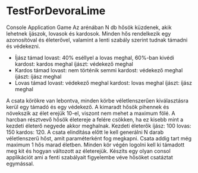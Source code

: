 # TestForDevoraLime
Console Application Game 
Az arénában N db hősök küzdenek, akik lehetnek íjászok, lovasok és kardosok. Minden hős
rendelkezik egy azonosítóval és életerővel, valamint a lenti szabály szerint tudnak támadni és
védekezni.
- Íjász támad
     lovast: 40% eséllyel a lovas meghal, 60%-ban kivédi
      kardost: kardos meghal
      íjászt: védekező meghal
- Kardos támad
      lovast: nem történik semmi
      kardost: védekező meghal
      íjászt: íjász meghal
- Lovas támad
       lovast: védekező meghal
       kardost: lovas meghal
       íjászt: íjász meghal

A csata körökre van lebontva, minden körbe véletlenszerűen kiválasztásra kerül egy támadó és egy
védekező. A kimaradt hősök pihennek és növekszik az élet erejük 10-el, viszont nem mehet a
maximum fölé.
A harcban résztvevő hősök életereje a felére csökken, ha ez kisebb mint a kezdeti életerő negyede
akkor meghalnak. Kezdeti életerők íjász: 100 lovas: 150 kardos: 120.
A csata elindítása előtt le kell generálni N darab véletlenszerű hőst, amit paraméterként fog
megkapni. Csata addig tart még maximum 1 hős marad életben.
Minden kör végén logolni kell ki támadott meg kit és hogyan változott az életerejük.
Készíts egy olyan consol applikációt ami a fenti szabályait figyelembe véve hősöket csatáztat
egymással.